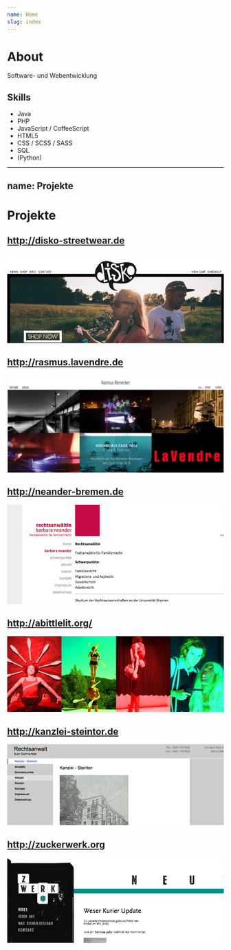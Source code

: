 ```yaml
---
name: Home
slug: index
---
```


# About
Software- und Webentwicklung

## Skills
- Java
- PHP
- JavaScript / CoffeeScript
- HTML5
- CSS / SCSS / SASS
- SQL
- (Python)

---
name: Projekte
---

# Projekte

## http://disko-streetwear.de

<img src="cms/res/disko.png">

## http://rasmus.lavendre.de

<img src="cms/res/rasmus.png">

## http://neander-bremen.de

<img src="cms/res/neander-bremen.png">

## http://abittlelit.org/

<img src="cms/res/abittlelit.png">

## http://kanzlei-steintor.de

<img src="cms/res/kanzlei-steintor.png">

## http://zuckerwerk.org

<img src="cms/res/zuckerwerk.png">